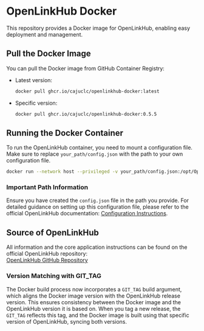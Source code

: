 # OpenLinkHub Docker

This repository provides a Docker image for OpenLinkHub, enabling easy deployment and management.

## Pull the Docker Image

You can pull the Docker image from GitHub Container Registry:

- Latest version:
  ```bash
  docker pull ghcr.io/cajuclc/openlinkhub-docker:latest
  ```

- Specific version:
  ```bash
  docker pull ghcr.io/cajuclc/openlinkhub-docker:0.5.5
  ```

## Running the Docker Container

To run the OpenLinkHub container, you need to mount a configuration file. Make sure to replace `your_path/config.json` with the path to your own configuration file.

```bash
docker run --network host --privileged -v your_path/config.json:/opt/OpenLinkHub/config.json openlinkhub
```

### Important Path Information

Ensure you have created the `config.json` file in the path you provide. For detailed guidance on setting up this configuration file, please refer to the official OpenLinkHub documentation: [Configuration Instructions](https://github.com/jurkovic-nikola/OpenLinkHub/tree/main?tab=readme-ov-file#5-configuration).

## Source of OpenLinkHub

All information and the core application instructions can be found on the official OpenLinkHub repository:  
[OpenLinkHub GitHub Repository](https://github.com/jurkovic-nikola/OpenLinkHub/tree/main)

### Version Matching with GIT_TAG

The Docker build process now incorporates a `GIT_TAG` build argument, which aligns the Docker image version with the OpenLinkHub release version. This ensures consistency between the Docker image and the OpenLinkHub version it is based on. When you tag a new release, the `GIT_TAG` reflects this tag, and the Docker image is built using that specific version of OpenLinkHub, syncing both versions.
